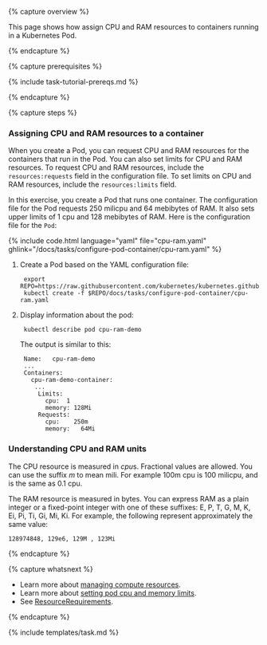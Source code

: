 ---
---

{% capture overview %}

This page shows how assign CPU and RAM resources to containers running
in a Kubernetes Pod.

{% endcapture %}


{% capture prerequisites %}

{% include task-tutorial-prereqs.md %}

{% endcapture %}


{% capture steps %}

### Assigning CPU and RAM resources to a container

When you create a Pod, you can request CPU and RAM resources for the containers
that run in the Pod. You can also set limits for CPU and RAM resources. To
request CPU and RAM resources, include the `resources:requests` field in the
configuration file. To set limits on CPU and RAM resources, include the
`resources:limits` field.

In this exercise, you create a Pod that runs one container. The configuration
file for the Pod requests 250 milicpu and 64 mebibytes of RAM. It also sets
upper limits of 1 cpu and 128 mebibytes of RAM. Here is the configuration file
for the `Pod`:

{% include code.html language="yaml" file="cpu-ram.yaml" ghlink="/docs/tasks/configure-pod-container/cpu-ram.yaml" %}

1. Create a Pod based on the YAML configuration file:

        export REPO=https://raw.githubusercontent.com/kubernetes/kubernetes.github.io/master
        kubectl create -f $REPO/docs/tasks/configure-pod-container/cpu-ram.yaml

1. Display information about the pod:

        kubectl describe pod cpu-ram-demo

    The output is similar to this:

        Name:   cpu-ram-demo
        ...
        Containers:
          cpu-ram-demo-container:
           ...
            Limits:
              cpu:  1
              memory: 128Mi
            Requests:
              cpu:    250m
              memory:   64Mi

### Understanding CPU and RAM units

The CPU resource is measured in *cpu*s. Fractional values are allowed. You can
use the suffix *m* to mean mili. For example 100m cpu is 100 milicpu, and is
the same as 0.1 cpu.

The RAM resource is measured in bytes. You can express RAM as a plain integer
or a fixed-point integer with one of these suffixes: E, P, T, G, M, K, Ei, Pi,
Ti, Gi, Mi, Ki. For example, the following represent approximately the same value:

    128974848, 129e6, 129M , 123Mi

{% endcapture %}

{% capture whatsnext %}

* Learn more about [managing compute resources](/docs/user-guide/compute-resources/).
* Learn more about [setting pod cpu and memory limits](/docs/admin/limitrange/).
* See [ResourceRequirements](/docs/api-reference/v1/definitions/#_v1_resourcerequirements).

{% endcapture %}


{% include templates/task.md %}

